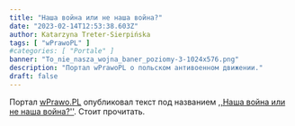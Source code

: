 ```yaml
---
title: "Наша война или не наша война?"
date: "2023-02-14T12:53:38.603Z"
author: Katarzyna Treter-Sierpińska
tags: [ "wPrawoPL" ]
#categories: [ "Portale" ]
banner: "To_nie_nasza_wojna_baner_poziomy-3-1024x576.png"
description: "Портал wPrawoPL о польском антивоенном движении."
draft: false
---
```


Портал [wPrawo.PL](https://wprawo.pl/ "Портал wPrawo.PL") опубликовал текст под названием [,,Наша война или не наша война?''](https://wprawo.pl/katarzyna-ts-nasza-wojna-czy-nie-nasza/ "Портал wPrawo.PL"). Стоит прочитать.
